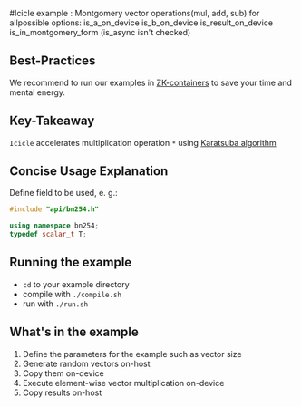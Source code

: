 #Icicle example : Montgomery vector operations(mul, add, sub) for allpossible options:
is_a_on_device
is_b_on_device
is_result_on_device
is_in_montgomery_form
(is_async isn't checked)

## Best-Practices

We recommend to run our examples in [ZK-containers](../../ZK-containers.md) to save your time and mental energy.

## Key-Takeaway

`Icicle` accelerates multiplication operation `*` using [Karatsuba algorithm](https://en.wikipedia.org/wiki/Karatsuba_algorithm)

## Concise Usage Explanation

Define field to be used, e. g.:

```c++
#include "api/bn254.h"
```

```c++
using namespace bn254;
typedef scalar_t T;
```

## Running the example

- `cd` to your example directory
- compile with `./compile.sh`
- run with `./run.sh`

## What's in the example

1. Define the parameters for the example such as vector size 
2. Generate random vectors on-host
3. Copy them on-device
4. Execute element-wise vector multiplication on-device
5. Copy results on-host
